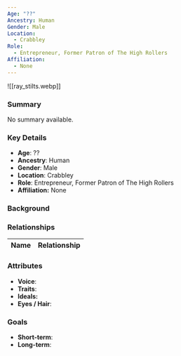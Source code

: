 ```yaml
---
Age: "??"
Ancestry: Human
Gender: Male
Location:
  - Crabbley
Role:
  - Entrepreneur, Former Patron of The High Rollers
Affiliation:
  - None
---
```


![[ray_stilts.webp]]
### Summary
No summary available.

### Key Details
- **Age**: ??
- **Ancestry**: Human
- **Gender**: Male
- **Location**: Crabbley
- **Role**: Entrepreneur, Former Patron of The High Rollers
- **Affiliation:** None

### Background


### Relationships

| Name  | Relationship |
| ----- | ------------ |

### Attributes
- **Voice**:
- **Traits**:  
- **Ideals:**
- **Eyes / Hair**:  

### Goals
- **Short-term**:  
- **Long-term**:  
